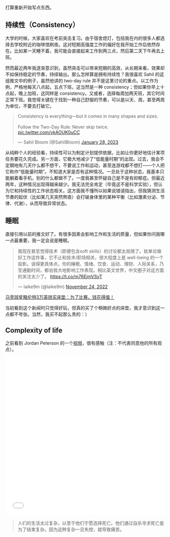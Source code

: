 打算重新开始写点东西。

## 持续性（Consistency）

大学的时候，大家喜欢在考前突击复习。由于宿舍熄灯，包括我在内的很多人都选择去学校附近的咖啡馆刷夜。这对短期高强度工作的偏好在我开始工作后依然存在。比如某一天睡不着，我可能会直接起来工作到两三点，然后第二天下午再去上班。

然而最近两年我逐渐意识到，虽然突击可以带来短期的高效，从长期来看，效果却不如保持稳定的节奏，持续输出。那么怎样算是拥有持续性？我很喜欢 Sahil 的这组推文中的例子，虽然他讲的 two-day rule 并不是这里讨论的重点。以工作为例，严格地每天八点起，五点下班，这当然是一种 consistency；但如果你早上十点起，晚上加班，这同样是 consistency。又或者，选择每周加两天班，其它时间正常下班。我觉得关键在于找到一种自己舒服的节奏，可以是以天、周，甚至两周为单位，不要去打破它。

<blockquote class="twitter-tweet"><p lang="en" dir="ltr">Consistency is everything—but it comes in many shapes and sizes.<br><br>Follow the Two-Day Rule: Never skip twice. <a href="https://t.co/ykAOUK0uCC">pic.twitter.com/ykAOUK0uCC</a></p>&mdash; Sahil Bloom (@SahilBloom) <a href="https://twitter.com/SahilBloom/status/1619323463617114113?ref_src=twsrc%5Etfw">January 28, 2023</a></blockquote> <script async src="https://platform.twitter.com/widgets.js" charset="utf-8"></script>

从纯粹个人的经验看，持续性可以为制定计划提供依据，比如让你更好地估计某项任务要花久完成。另一方面，它极大地减少了“低能量时期”的出现。过去，我会不定期地有几天什么都不想干，不要说工作和运动，甚至连游戏都不想打——个人把它称作“低能量时期”。不知道大家是否有这种情况。一旦处于这种状态，我基本只能躺着看手机，别的什么都做不了。一度我甚至怀疑自己是不是有抑郁症。但最近两年，这种情况出现得越来越少。我无法完全肯定（毕竟这不是科学实验），但认为它和持续性的工作状态相关。这方面我不懂所以如果说错请指出，但我猜测生活节奏的起伏（比如某几天突然熬夜）会打破身体里的某种平衡（比如激素分泌、节律、代谢），从而导致异常状态。

## 睡眠

直接引用以前的推文好了。有很多因素会影响工作和生活的质量，但如果你问我哪一点最重要，我一定会说是睡眠。

<blockquote class="twitter-tweet"><p lang="zh" dir="ltr">我现在甚至觉得技术（即便包含soft skills）的讨论都太局限了。就单论做好工作这件事，它不止和技术/职场相关，很大程度上是 well-being 的一个投影。说得更具体点，你的睡眠、情绪、饮食、运动、理财、人际关系，乃至通勤时间，都会极大地影响工作表现。相比英文世界，中文圈子对这方面的关注太少了。 <a href="https://t.co/m76EjmVSyT">https://t.co/m76EjmVSyT</a></p>&mdash; laike9m (@laike9m) <a href="https://twitter.com/laike9m/status/1595700966665621504?ref_src=twsrc%5Etfw">November 24, 2022</a></blockquote> <script async src="https://platform.twitter.com/widgets.js" charset="utf-8"></script>

[马竞球星略伦特3万英镑买床垫：为了比赛，钱花得值！](https://www.163.com/dy/article/FG4GKB4F051492T3.html)  

当初看到这个新闻时只觉得好玩，但真的买了个稍微好点的床垫，我才意识到这一点都不夸张。当然，我买不起那么贵的：）

## Complexity of life

之前看到 Jordan Peterson 的一个[视频](https://www.bilibili.com/video/BV1Wb411H7YX/ )，很有感触（注：不代表同意他的所有观点）。

<iframe  src="//player.bilibili.com/player.html?aid=46239084&bvid=BV1Wb411H7YX&cid=81013084&page=1&autoplay=0" allowfullscreen="allowfullscreen" width="100%" height="500" scrolling="no" frameborder="0" sandbox="allow-top-navigation allow-same-origin allow-forms allow-scripts"> </iframe>

> 人们的生活太过复杂，以至于他们宁愿选择死亡。他们通过自杀寻求死亡是为了结束复杂。因为这种复杂一旦失控，就导致痛苦。